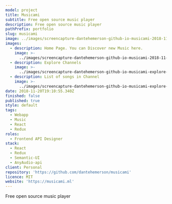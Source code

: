 ```yaml
---
model: project
title: Musicami
subtitle: Free open source music player
description: Free open source music player
pathPrefix: portfolio
slug: musicami
image: ../images/screencapture-dantehemerson-github-io-musicami-2018-11-20-13_59_43.png
images:
  - description: Home Page. You can Discover new Music here.
    image: >-
      ../images/screencapture-dantehemerson-github-io-musicami-2018-11-20-13_59_43.png
  - description: Explore Channels
    image: >-
      ../images/screencapture-dantehemerson-github-io-musicami-explore-2018-11-20-14_08_52.png
  - description: List of songs in Channel
    image: >-
      ../images/screencapture-dantehemerson-github-io-musicami-explore-popular-2018-11-20-14_02_28.png
date: 2018-11-20T19:10:55.340Z
finished: false
published: true
style: default
tags:
  - Webapp
  - Music
  - React
  - Redux
roles:
  - Frontend API Designer
stack:
  - React
  - Redux
  - Semantic-UI
  - AnyAudio-api
client: Personal
repository: 'https://github.com/dantehemerson/musicami'
licence: MIT
website: 'https://musicami.ml'
---
```

Free open source music player
